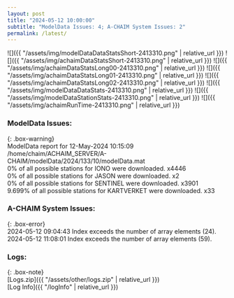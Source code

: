 ```yaml
---
layout: post
title: "2024-05-12 10:00:00"
subtitle: "ModelData Issues: 4; A-CHAIM System Issues: 2"
permalink: /latest/
---
```


![]({{ "/assets/img/modelDataDataStatsShort-2413310.png" | relative_url }})
![]({{ "/assets/img/achaimDataStatsShort-2413310.png" | relative_url }})
![]({{ "/assets/img/achaimDataStatsLong00-2413310.png" | relative_url }})
![]({{ "/assets/img/achaimDataStatsLong01-2413310.png" | relative_url }})
![]({{ "/assets/img/achaimDataStatsLong02-2413310.png" | relative_url }})
![]({{ "/assets/img/modelDataDataStats-2413310.png" | relative_url }})
![]({{ "/assets/img/modelDataStationStats-2413310.png" | relative_url }})
![]({{ "/assets/img/achaimRunTime-2413310.png" | relative_url }})


### ModelData Issues:  
  
{: .box-warning}  
 ModelData report for 12-May-2024 10:15:09   
 /home/chaim/ACHAIM_SERVER/A-CHAIM/modelData/2024/133/10/modelData.mat   
 0% of all possible stations for IONO were downloaded. x4446   
 0% of all possible stations for JASON were downloaded. x2   
 0% of all possible stations for SENTINEL were downloaded. x3901   
 9.699% of all possible stations for KARTVERKET were downloaded. x33   
  
### A-CHAIM System Issues:  
  
{: .box-error}  
2024-05-12 09:04:43 Index exceeds the number of array elements (24).  
2024-05-12 11:08:01 Index exceeds the number of array elements (59).  

### Logs:  
  
{: .box-note}  
[Logs.zip]({{ "/assets/other/logs.zip" | relative_url }})  
[Log Info]({{ "/logInfo" | relative_url }})  
